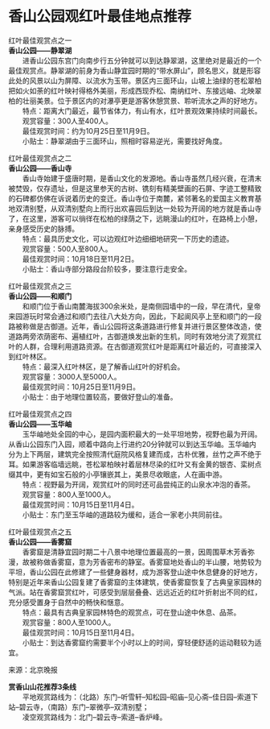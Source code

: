 # 香山公园观红叶最佳地点推荐  

红叶最佳观赏点之一  
**香山公园——静翠湖**  
&emsp;&emsp;进香山公园东宫门向南步行五分钟就可以到达静翠湖，这里绝对是最近的一个最佳观赏点。静翠湖的前身为香山静宜园时期的“带水屏山”，顾名思义，就是形容此处的风景以山为屏障、以流水为玉带。景区内三面环山，山坡上油绿的苍松翠柏把如火如荼的红叶映衬得格外美丽，形成西现乔松、南纳红叶、东接远岫、北映翠柏的壮丽美景。位于景区内的对瀑亭更是游客休憩赏景、聆听流水之声的好地方。  
&emsp;&emsp;特点：距离大门最近，最节省体力，有山有水，红叶景观效果持续时间最长。  
&emsp;&emsp;观赏容量：300人至400人。  
&emsp;&emsp;最佳观赏时间：约为10月25日至11月9日。  
&emsp;&emsp;小贴士：静翠湖由于三面环山，照相时容易逆光，需要找好角度。  
  
红叶最佳观赏点之二  
**香山公园——香山寺**  
&emsp;&emsp;香山寺始建于盛唐时期，是香山文化的发源地。香山寺虽然几经兴衰，在清末被焚毁，仅存遗址，但是这里参天的古树、镌刻有精美壁画的石屏、字迹工整精致的石碑都仿佛在诉说着历史的变迁。香山寺位于南麓，紧邻著名的爱国主义教育基地双清别墅，从双清别墅向上而行出欢喜园后到达一处较为开阔的地方就是香山寺了，在这里，游客可以徜徉在松柏的绿荫之下，远眺漫山的红叶，在路椅上小憩，亲身感受历史的脉搏。  
&emsp;&emsp;特点：最具历史文化，可以边观红叶边细细地研究一下历史的遗迹。  
&emsp;&emsp;观赏容量：500人至800人。  
&emsp;&emsp;最佳观赏时间：10月18日至11月2日。  
&emsp;&emsp;小贴士：香山寺部分路段台阶较多，要注意行走安全。  
  
红叶最佳观赏点之三  
**香山公园——和顺门**  
&emsp;&emsp;和顺门位于香山南麓海拔300余米处，是南侧园墙中的一段，早在清代，皇帝来园游玩时常会通过和顺门去往八大处方向，因此，下起阆风亭上至和顺门的一段路被称做是古御道。近年，香山公园将这条道路进行修复并进行景区整体改造，使道路两旁浓荫密布、遍植红叶，古御道焕发出新的生机，同时有效地分流了观赏红叶的人群，合理利用道路资源。在古御道观赏红叶是距离红叶最近的，可直接深入到红叶林区。  
&emsp;&emsp;特点：最深入红叶林区，是了解香山红叶的好机会。  
&emsp;&emsp;观赏容量：3000人至5000人。  
&emsp;&emsp;最佳观赏时间：10月25日至11月9日。  
&emsp;&emsp;小贴士：由于地理位置较高，要做好登山的准备。  
  
红叶最佳观赏点之四  
**香山公园——玉华岫**  
&emsp;&emsp;玉华岫地处全园的中心，是园内面积最大的一处平坦地势，视野也最为开阔。从香山公园东门入园，顺着中路向上行进约20分钟就可以到达玉华岫。玉华岫内分为上下两层，建筑完全按照清代庭院风格复建而成，古朴优雅，丝竹之声不绝于耳。如果游客临墙远眺，苍松翠柏映衬着层林尽染的红叶又有金黄的银杏、栾树点缀其中，更有如宝石般的小亭镶嵌其上，美景尽收眼底，人在画中游。  
&emsp;&emsp;特点：视野最为开阔，观赏红叶的同时还可品尝纯正的山泉水冲泡的香茶。  
&emsp;&emsp;观赏容量：800人至1000人。  
&emsp;&emsp;最佳观赏时间：10月15日至11月4日。  
&emsp;&emsp;小贴士：东门至玉华岫的道路较为缓和，适合一家老小共同前往。  
  
红叶最佳观赏点之五  
**香山公园——香雾窟**  
&emsp;&emsp;香雾窟是清静宜园时期二十八景中地理位置最高的一景，因周围草木芳香弥漫，故被称做香雾窟，意为芳香密布的静室。香雾窟地处香山的半山腰，地势较为平坦，香山公园在此修建了一些健身器材，成为游客登山途中休息健身的好地方，特别是近年来香山公园复建了香雾窟的主体建筑，使香雾窟恢复了古典皇家园林的气派。站在香雾窟赏红叶，可感受到层层叠叠、远远近近的红叶折射出不同的红，充分感受置身于自然中的畅快和惬意。  
&emsp;&emsp;特点：最具有古典皇家园林特色的观赏点，可在登山途中休息、品茶。  
&emsp;&emsp;观赏容量：800人至1000人。  
&emsp;&emsp;最佳观赏时间：10月15日至11月4日。  
&emsp;&emsp;小贴士：到达香雾窟约需要半个小时以上的时间，穿轻便舒适的运动鞋较为适宜。  
  
来源：北京晚报  
  
**赏香山山花推荐3条线**  
&emsp;&emsp;平地观赏路线为：（北路）东门–听雪轩–知松园–昭庙–见心斋–佳日园–索道下站–碧云寺，（南路）东门–翠微亭–双清别墅；  
&emsp;&emsp;凌空观赏路线为：北门–碧云寺–索道–香炉峰。